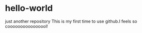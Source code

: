 # hello-world
just another repository
This is my first time to use github.I feels so coooooooooooooool!
